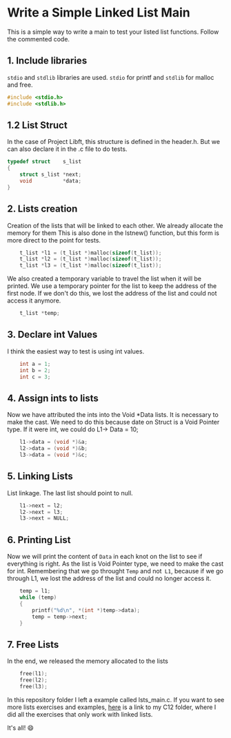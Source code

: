 # Write a Simple Linked List Main
This is a simple way to write a main to test your listed list functions. Follow the commented code.

## 1. Include libraries
`stdio` and `stdlib` libraries are used. `stdio` for printf and `stdlib` for malloc and free. 
```c
#include <stdio.h>
#include <stdlib.h>  
```

## 1.2 List Struct
In the case of Project Libft, this structure is defined in the header.h. But we can also declare it in the .c file to do tests.
```c
typedef struct    s_list
{
    struct s_list *next;
    void          *data;
}   
```

## 2. Lists creation
Creation of the lists that will be linked to each other. We already allocate the memory for them
This is also done in the lstnew() function, but this form is more direct to the point for tests.

```c
	t_list *l1 = (t_list *)malloc(sizeof(t_list));
	t_list *l2 = (t_list *)malloc(sizeof(t_list));
	t_list *l3 = (t_list *)malloc(sizeof(t_list));
```
We also created a temporary variable to travel the list when it will be printed. We use a temporary pointer for the list to keep the address of the first node. If we don't do this, we lost the address of the list and could not access it anymore.
```c
	t_list *temp;
```
## 3. Declare int Values
I think the easiest way to test is using int values.
```c
	int a = 1;
	int b = 2;
	int c = 3;
```

## 4. Assign ints to lists
Now we have attributed the ints into the Void *Data lists. It is necessary to make the cast. We need to do this because date on Struct is a Void Pointer type. If it were int, we could do L1-> Data = 10;
```c
	l1->data = (void *)&a;
	l2->data = (void *)&b;
	l3->data = (void *)&c;
```
## 5. Linking Lists
List linkage. The last list should point to null.
```c
	l1->next = l2;
	l2->next = l3;
	l3->next = NULL;
```
## 6. Printing List
Now we will print the content of `Data` in each knot on the list to see if everything is right. As the list is Void Pointer type, we need to make the cast for int. Remembering that we go throught `Temp` and not` L1`, because if we go through L1, we lost the address of the list and could no longer access it.
```c
	temp = l1;
	while (temp)
	{
		printf("%d\n", *(int *)temp->data);
		temp = temp->next;
	}
```
## 7. Free Lists
In the end, we released the memory allocated to the lists
```c
	free(l1);
	free(l2);
	free(l3);
```

In this repository folder I left a example called lsts_main.c. If you want to see more lists exercises and examples, [here](https://github.com/waltergcc/42-Piscine/tree/main/C12) is a link to my C12 folder, where I did all the exercises that only work with linked lists.

It's all! :smile:
